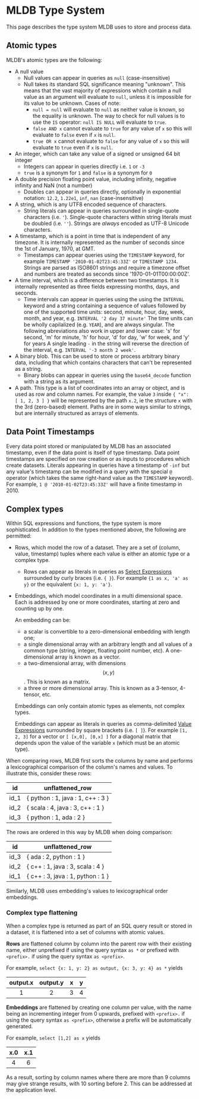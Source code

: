 # MLDB Type System

This page describes the type system MLDB uses to store and process data.

## Atomic types

MLDB's atomic types are the following:

- A null value
    - Null values can appear in queries as `null` (case-insensitive)
    - Null takes its standard SQL significance meaning "unknown". This means that the vast majority of expressions which contain a null value as an argument will evaluate to `null`, unless it is impossible for its value to be unknown. Cases of note:
      - `null = null` will evaluate to `null` as neither value is known, so the equality is unknown. The way to check for null values is to use the `IS` operator: `null IS NULL` will evaluate to `true`.
      - `false AND x` cannot evaluate to `true` for any value of `x` so this will evaluate to `false` even if `x` is `null`.
      - `true OR x` cannot evaluate to `false` for any value of `x` so this will evaluate to `true` even if `x` is `null`.
- An integer, which can take any value of a signed or unsigned 64 bit integer
    - Integers can appear in queries directly i.e. `1` or `-3`
    - `true` is a synonym for `1` and `false` is a synonym for `0`
- A double precision floating point value, including infinity, negative infinity
and NaN (not a number)
    - Doubles can appear in queries directly, optionally in exponential notation: `12.2`, `1.22e1`, `inf`, `nan` (case-insensitive)
- A string, which is any UTF8 encoded sequence of characters.
    - String literals can appear in queries surrounded in single-quote characters (i.e. `'`). Single-quote characters within string literals must be doubled (i.e. `''`). Strings are *always* encoded as UTF-8 Unicode characters.
- A timestamp, which is a point in time that is independent of any timezone.  It is
internally represented as the number of seconds since the 1st of January, 1970,
at GMT.
    - Timestamps can appear queries using the `TIMESTAMP` keyword, for example `TIMESTAMP '2010-01-02T23:45:33Z'` or `TIMESTAMP 1234`. Strings are parsed as ISO8601 strings and require a timezone offset and numbers are treated as seconds since '1970-01-01T00:00:00Z'.
- A time interval, which is a difference between two timestamps.  It is
internally represented as three fields expressing months, days, and seconds.
    - Time intervals can appear in queries using the  using the `INTERVAL` keyword and a string containing a sequence of values 
followed by one of the supported time units: second, minute, hour, day, week, month, and year, e.g. `INTERVAL '2 day 37 minute'`
The time units can be wholly capilalized (e.g. `YEAR`), and are always singular. 
The following abreviations also work in upper and lower case: 's' for second, 'm' for minute, 'h' for hour, 'd' for day,
'w' for week, and 'y' for years
A single leading `-` in the string will reverse the direction of the interval, e.g. `INTERVAL '-3 month 2 week'`.
- A binary blob.  This
  can be used to store or process arbitrary binary data, including that which
  contains characters that can't be represented as a string.
  - Binary blobs can appear in queries using the `base64_decode` function
    with a string as its argument.
- A path.  This type is a list of coordinates into an array or object, and is
  used as row and column names.  For example, the value `3` inside
  `{ "x": [ 1, 2, 3 ] }` will be represented by the path `x.2`, ie the structure
  `x` with the 3rd (zero-based) element.  Paths are in some ways similar to
  strings, but are internally structured as arrays of elements.

## Data Point Timestamps

Every data point stored or manipulated by MLDB has an associated timestamp, even if the data point is itself of type timestamp. Data point timestamps are specified on row creation or as inputs to procedures which create datasets. Literals appearing in queries have a timestamp of `-inf` but any value's timestamp can be modified in a query with the special `@` operator (which takes the same right-hand value as the `TIMESTAMP` keyword). For example, `1 @ '2010-01-02T23:45:33Z'` will have a finite timestamp in 2010.

## Complex types

Within SQL expressions and functions, the type system is more sophisticated.  In
addition to the types mentioned above, the following are permitted:

- Rows, which model the row of a dataset.  They are a set of
(column, value, timestamp) tuples where each value is either an atomic type or a complex type.
    - Rows can appear as literals in queries as [Select Expressions](SelectExpression.md) surrounded by curly braces (i.e. `{ }`). For example `{1 as x, 'a' as y}` or the equivalent `{x: 1, y: 'a'}`.
- Embeddings, which model coordinates in a multi dimensional space.  Each
  is addressed by one or more coordinates, starting at zero and counting
  up by one.
  
  An embedding can be:
  - a scalar is convertible to a zero-dimensional embedding with length
    one;
  - a single dimensional array with an arbitrary length and all values of
    a common type (string, integer, floating point number, etc).
    A one-dimensional array is known as a vector.
  - a two-dimensional array, with dimensions $$(x,y)$$.  This is known as
    a matrix.
  - a three or more dimensional array.  This is known as a 3-tensor, 4-tensor,
    etc.
  
  Embeddings can only contain atomic types as elements, not complex types.

  Embeddings can appear as literals in queries as comma-delimited
  [Value Expressions](ValueExpression.md) surrounded by square brackets
  (i.e. `[ ]`). For example `[1, 2, 3]` for  a vector or
  `[ [x,0], [0,x] ]` for a diagonal matrix that depends upon the value
  of the variable `x` (which must be an atomic type).


When comparing rows, MLDB first sorts the columns by name and performs a lexicographical comparison of the column's names and values.
To illustrate this, consider these rows:

| id |  unflattened_row | 
| ----- | --- |
| id_1   | { python : 1, java : 1, c++ : 3 } | 
| id_2   | { scala : 4, java : 3, c++ : 1 } |
| id_3   | { python : 1, ada : 2 } |

The rows are ordered in this way by MLDB when doing comparison:

| id |  unflattened_row | 
| ----- | --- |
| id_3   | { ada : 2, python : 1 } |
| id_2   | { c++ : 1, java : 3, scala : 4 } |
| id_1   | { c++ : 3, java : 1, python : 1 } | 

Similarly, MLDB uses embedding's values to lexicographical order embeddings.

### Complex type flattening

When a complex type is returned as part of an SQL query result or stored in a dataset, it is flattened into a set of columns with atomic values.

**Rows** are flattened column by column into the parent row with their existing name, either unprefixed if using the query syntax `as *` or prefixed with `<prefix>.` if using the query syntax `as <prefix>`. 

For example, `select {x: 1, y: 2} as output, {x: 3, y: 4} as *` yields 


 output.x | output.y | x | y
:----------:|:----------:|:---:|:---:
     1    |     2    | 3 | 4


**Embeddings** are flattened by creating one column per value, with
the name being an incrementing integer from 0 upwards, prefixed with `<prefix>.` if using the query syntax `as <prefix>`, otherwise a prefix will be automatically generated. 

For example, `select [1,2] as x` yields


 x.0  | x.1 
:----:|:----:
  4   |  6


As a result, sorting by column names where there are more than 9 columns
may give strange results, with 10 sorting before 2.  This can be
addressed at the application level.

<!-- NTD: will be addressed at the MLDB level with structured column names -->

